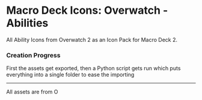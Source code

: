 # Macro Deck Icons: Overwatch - Abilities
All Ability Icons from Overwatch 2 as an Icon Pack for Macro Deck 2.

### Creation Progress
First the assets get exported, then a Python script gets run which puts everything into a single folder to ease the importing


<hr />

All assets are from <img alt="Overwatch Logo" src="https://blz-contentstack-images.akamaized.net/v3/assets/blt9c12f249ac15c7ec/bltbcf2689c29fa39eb/622906a991f4232f0085d3cc/Masthead_Overwatch2_Logo.png" height="14px" />
